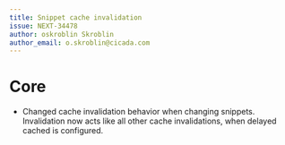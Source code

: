 ```yaml
---
title: Snippet cache invalidation
issue: NEXT-34478
author: oskroblin Skroblin
author_email: o.skroblin@cicada.com
---
```


# Core
* Changed cache invalidation behavior when changing snippets. Invalidation now acts like all other cache invalidations, when delayed cached is configured.
